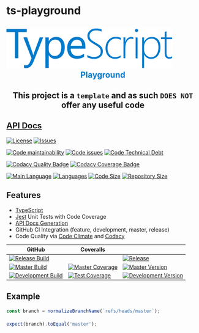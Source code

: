 # ts-playground

<!-- markdownlint-disable-next-line MD033 -->
## [<img src="./typescript.svg" />][typescript-url] <center style="color: #007ACC;">Playground</center>

<!-- markdownlint-disable-next-line MD013 MD033 -->
## <center>This project is a `template` and as such `DOES NOT` offer any useful code</center>

## [API Docs](./docs/index.md)

[![License][license-image]][license-url]
[![Issues][issues-image]][issues-url]
<!-- markdownlint-disable-next-line MD013 -->
[![Code maintainability][code-maintainability-image]][code-maintainability-url]
[![Code issues][code-issues-image]][code-issues-url]
[![Code Technical Debt][code-tech-debt-image]][code-tech-debt-url]

[![Codacy Quality Badge][codacy-quality-image]][codacy-url]
[![Codacy Coverage Badge][codacy-coverage-image]][codacy-url]

<!-- markdownlint-disable-next-line MD013 -->
[![Main Language][language-image]][code-metric-url]
[![Languages][languages-image]][code-metric-url]
[![Code Size][code-size-image]][code-metric-url]
[![Repository Size][repo-size-image]][code-metric-url]

## Features

- [TypeScript][typescript-url]
- [Jest][jest-url] Unit Tests with Code Coverage
- [API Docs Generation][api-url]
- GitHub CI Integration (feature, development, master, release)
- Code Quality via [Code Climate](./docs/codeclimate.md) and [Codacy](./docs/codacy.md)

<!-- lint disable maximum-line-length -->
| GitHub                                                           | Coveralls                                                                  |                                                                              |
| ---------------------------------------------------------------- | -------------------------------------------------------------------------- | ---------------------------------------------------------------------------- |
| [![Release Build][release-build-image]][release-url]             |                                                                            | [![Release][release-image]][release-url]                                     |
| [![Master Build][master-build-image]][master-url]                | [![Master Coverage][master-coveralls-image]][master-coveralls-url]         | [![Master Version][master-version-image]][master-version-url]                |
| [![Development Build][development-build-image]][development-url] | [![Test Coverage][development-coveralls-image]][development-coveralls-url] | [![Development Version][development-version-image]][development-version-url] |
<!-- lint enable maximum-line-length -->
## Example

```ts
const branch = normalizeBranchName(`refs/heads/master`);

expect(branch).toEqual('master');
```

[release-url]: https://github.com/gregoranders/ts-playground/releases
[master-url]: https://github.com/gregoranders/ts-playground/tree/master
[development-url]: https://github.com/gregoranders/ts-playground/tree/development
[code-metric-url]: https://github.com/gregoranders/ts-playground/search?l=TypeScript
[license-url]: https://github.com/gregoranders/ts-playground/blob/master/LICENSE
[license-image]: https://img.shields.io/github/license/gregoranders/ts-playground.svg
[master-version-url]: https://github.com/gregoranders/ts-playground/blob/master/package.json
[master-version-image]: https://img.shields.io/github/package-json/v/gregoranders/ts-playground/master
[development-version-url]: https://github.com/gregoranders/ts-playground/blob/development/package.json
[development-version-image]: https://img.shields.io/github/package-json/v/gregoranders/ts-playground/development
[issues-url]: https://github.com/gregoranders/ts-playground/issues
[issues-image]: https://img.shields.io/github/issues-raw/gregoranders/ts-playground.svg
[release-image]: https://img.shields.io/github/release/gregoranders/ts-playground
[release-build-image]: https://github.com/gregoranders/ts-playground/workflows/Release%20CI/badge.svg
[master-build-image]: https://github.com/gregoranders/ts-playground/workflows/Master%20CI/badge.svg
[development-build-image]: https://github.com/gregoranders/ts-playground/workflows/Development%20CI/badge.svg
[master-coveralls-url]: https://coveralls.io/github/gregoranders/ts-playground?branch=master
[master-coveralls-image]: https://img.shields.io/coveralls/github/gregoranders/ts-playground/master
[development-coveralls-image]: https://img.shields.io/coveralls/github/gregoranders/ts-playground/development
[development-coveralls-url]: https://coveralls.io/github/gregoranders/ts-playground?branch=development
[code-maintainability-url]: https://codeclimate.com/github/gregoranders/ts-playground/maintainability
[code-maintainability-image]: https://img.shields.io/codeclimate/maintainability/gregoranders/ts-playground
[code-issues-url]: https://codeclimate.com/github/gregoranders/ts-playground/maintainability
[code-issues-image]: https://img.shields.io/codeclimate/issues/gregoranders/ts-playground
[code-tech-debt-url]: https://codeclimate.com/github/gregoranders/ts-playground/maintainability
[code-tech-debt-image]: https://img.shields.io/codeclimate/tech-debt/gregoranders/ts-playground
[language-image]: https://img.shields.io/github/languages/top/gregoranders/ts-playground
[languages-image]: https://img.shields.io/github/languages/count/gregoranders/ts-playground
[code-size-image]: https://img.shields.io/github/languages/code-size/gregoranders/ts-playground
[repo-size-image]: https://img.shields.io/github/repo-size/gregoranders/ts-playground
[typescript-url]: http://www.typescriptlang.org/
[jest-url]: https://jestjs.io/
[codacy-quality-image]: https://app.codacy.com/project/badge/Grade/ba567567ab7c45eeab91ca4fe03011d4
[codacy-coverage-image]: https://app.codacy.com/project/badge/Coverage/ba567567ab7c45eeab91ca4fe03011d4
[codacy-url]: https://app.codacy.com/gh/gregoranders/ts-playground
[api-url]: https://api-extractor.com/
